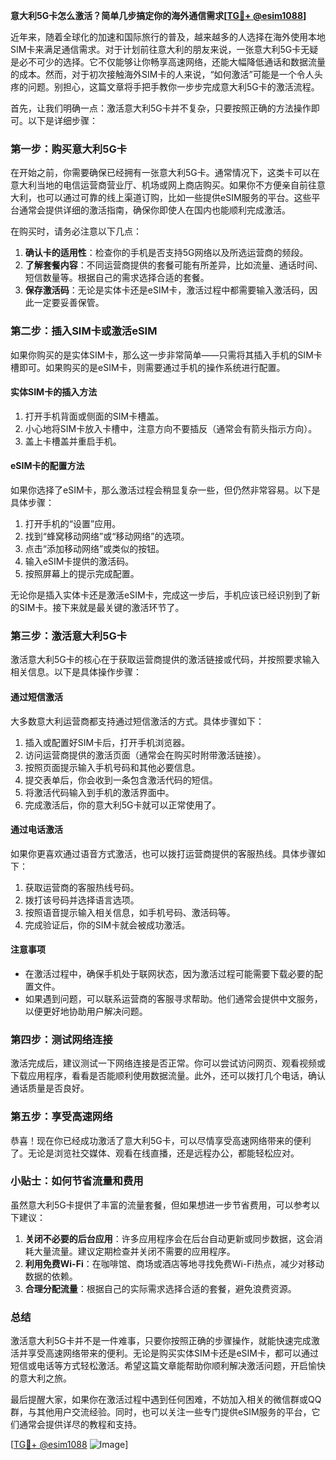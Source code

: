 **意大利5G卡怎么激活？简单几步搞定你的海外通信需求[[TG💪+ @esim1088](https://t.me/s/esim1088)]**

近年来，随着全球化的加速和国际旅行的普及，越来越多的人选择在海外使用本地SIM卡来满足通信需求。对于计划前往意大利的朋友来说，一张意大利5G卡无疑是必不可少的选择。它不仅能够让你畅享高速网络，还能大幅降低通话和数据流量的成本。然而，对于初次接触海外SIM卡的人来说，“如何激活”可能是一个令人头疼的问题。别担心，这篇文章将手把手教你一步步完成意大利5G卡的激活流程。

首先，让我们明确一点：激活意大利5G卡并不复杂，只要按照正确的方法操作即可。以下是详细步骤：

### **第一步：购买意大利5G卡**
在开始之前，你需要确保已经拥有一张意大利5G卡。通常情况下，这类卡可以在意大利当地的电信运营商营业厅、机场或网上商店购买。如果你不方便亲自前往意大利，也可以通过可靠的线上渠道订购，比如一些提供eSIM服务的平台。这些平台通常会提供详细的激活指南，确保你即使人在国内也能顺利完成激活。

在购买时，请务必注意以下几点：
1. **确认卡的适用性**：检查你的手机是否支持5G网络以及所选运营商的频段。
2. **了解套餐内容**：不同运营商提供的套餐可能有所差异，比如流量、通话时间、短信数量等。根据自己的需求选择合适的套餐。
3. **保存激活码**：无论是实体卡还是eSIM卡，激活过程中都需要输入激活码，因此一定要妥善保管。

### **第二步：插入SIM卡或激活eSIM**
如果你购买的是实体SIM卡，那么这一步非常简单——只需将其插入手机的SIM卡槽即可。如果购买的是eSIM卡，则需要通过手机的操作系统进行配置。

#### **实体SIM卡的插入方法**
1. 打开手机背面或侧面的SIM卡槽盖。
2. 小心地将SIM卡放入卡槽中，注意方向不要插反（通常会有箭头指示方向）。
3. 盖上卡槽盖并重启手机。

#### **eSIM卡的配置方法**
如果你选择了eSIM卡，那么激活过程会稍显复杂一些，但仍然非常容易。以下是具体步骤：
1. 打开手机的“设置”应用。
2. 找到“蜂窝移动网络”或“移动网络”的选项。
3. 点击“添加移动网络”或类似的按钮。
4. 输入eSIM卡提供的激活码。
5. 按照屏幕上的提示完成配置。

无论你是插入实体卡还是激活eSIM卡，完成这一步后，手机应该已经识别到了新的SIM卡。接下来就是最关键的激活环节了。

### **第三步：激活意大利5G卡**
激活意大利5G卡的核心在于获取运营商提供的激活链接或代码，并按照要求输入相关信息。以下是具体操作步骤：

#### **通过短信激活**
大多数意大利运营商都支持通过短信激活的方式。具体步骤如下：
1. 插入或配置好SIM卡后，打开手机浏览器。
2. 访问运营商提供的激活页面（通常会在购买时附带激活链接）。
3. 按照页面提示输入手机号码和其他必要信息。
4. 提交表单后，你会收到一条包含激活代码的短信。
5. 将激活代码输入到手机的激活界面中。
6. 完成激活后，你的意大利5G卡就可以正常使用了。

#### **通过电话激活**
如果你更喜欢通过语音方式激活，也可以拨打运营商提供的客服热线。具体步骤如下：
1. 获取运营商的客服热线号码。
2. 拨打该号码并选择语言选项。
3. 按照语音提示输入相关信息，如手机号码、激活码等。
4. 完成验证后，你的SIM卡就会被成功激活。

#### **注意事项**
- 在激活过程中，确保手机处于联网状态，因为激活过程可能需要下载必要的配置文件。
- 如果遇到问题，可以联系运营商的客服寻求帮助。他们通常会提供中文服务，以便更好地协助用户解决问题。

### **第四步：测试网络连接**
激活完成后，建议测试一下网络连接是否正常。你可以尝试访问网页、观看视频或下载应用程序，看看是否能顺利使用数据流量。此外，还可以拨打几个电话，确认通话质量是否良好。

### **第五步：享受高速网络**
恭喜！现在你已经成功激活了意大利5G卡，可以尽情享受高速网络带来的便利了。无论是浏览社交媒体、观看在线直播，还是远程办公，都能轻松应对。

### **小贴士：如何节省流量和费用**
虽然意大利5G卡提供了丰富的流量套餐，但如果想进一步节省费用，可以参考以下建议：
1. **关闭不必要的后台应用**：许多应用程序会在后台自动更新或同步数据，这会消耗大量流量。建议定期检查并关闭不需要的应用程序。
2. **利用免费Wi-Fi**：在咖啡馆、商场或酒店等地寻找免费Wi-Fi热点，减少对移动数据的依赖。
3. **合理分配流量**：根据自己的实际需求选择合适的套餐，避免浪费资源。

### **总结**
激活意大利5G卡并不是一件难事，只要你按照正确的步骤操作，就能快速完成激活并享受高速网络带来的便利。无论是购买实体SIM卡还是eSIM卡，都可以通过短信或电话等方式轻松激活。希望这篇文章能帮助你顺利解决激活问题，开启愉快的意大利之旅。

最后提醒大家，如果你在激活过程中遇到任何困难，不妨加入相关的微信群或QQ群，与其他用户交流经验。同时，也可以关注一些专门提供eSIM服务的平台，它们通常会提供详尽的教程和支持。

[[TG💪+ @esim1088](https://t.me/s/esim1088) ![Image](https://i.postimg.cc/4NQfJmqS/Snipaste-2025-05-13-00-14-12.png)]